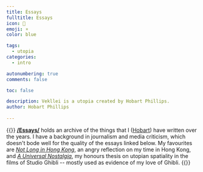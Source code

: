 ```yaml
---
title: Essays
fulltitle: Essays
icon: 📄
emoji: ¤
color: blue

tags: 
  - utopia
categories:
  - intro

autonumbering: true
comments: false

toc: false

description: Vekllei is a utopia created by Hobart Phillips.
author: Hobart Phillips
 
---
```

{{<hint panel>}}
[**/Essays/**](/news/essays/) holds an archive of the things that I ([Hobart](/news/about/)) have written over the years. I have a background in journalism and media criticism, which doesn't bode well for the quality of the essays linked below. My favourites are [*Not Long in Hong Kong*](/news/essays/hongkong/), an angry reflection on my time in Hong Kong, and [*A Universal Nostalgia*](/news/essays/ghibli/), my honours thesis on utopian spatiality in the films of Studio Ghibli -- mostly used as evidence of my love of Ghibli.
{{</hint>}}